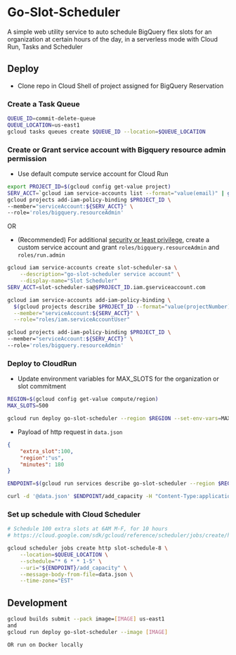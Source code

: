 # Go-Slot-Scheduler
A simple web utility service to auto schedule BigQuery flex slots for an organization at certain hours of the day, in a serverless mode with Cloud Run, Tasks and Scheduler 

## Deploy
* Clone repo in Cloud Shell of project assigned for BigQuery Reservation

### Create a Task Queue
``` bash
QUEUE_ID=commit-delete-queue
QUEUE_LOCATION=us-east1
gcloud tasks queues create $QUEUE_ID --location=$QUEUE_LOCATION
```

### Create or Grant service account with Bigquery resource admin permission
* Use default compute service account for Cloud Run
``` bash
export PROJECT_ID=$(gcloud config get-value project)
SERV_ACCT=`gcloud iam service-accounts list --format="value(email)" | grep compute@developer.gserviceaccount.com`
gcloud projects add-iam-policy-binding $PROJECT_ID \
--member="serviceAccount:${SERV_ACCT}" \
--role='roles/bigquery.resourceAdmin'
```
OR
* (Recommended) For additional [security or least privilege](https://cloud.google.com/run/docs/securing/service-identity#per-service-identity), create a custom service account and grant `roles/bigquery.resourceAdmin` and `roles/run.admin`

``` bash
gcloud iam service-accounts create slot-scheduler-sa \
    --description="go-slot-scheduler service account" \
    --display-name="Slot Scheduler"
SERV_ACCT=slot-scheduler-sa@$PROJECT_ID.iam.gserviceaccount.com

gcloud iam service-accounts add-iam-policy-binding \
  $(gcloud projects describe $PROJECT_ID --format="value(projectNumber)")-compute@developer.gserviceaccount.com \
  --member="serviceAccount:${SERV_ACCT}" \
  --role="roles/iam.serviceAccountUser"

gcloud projects add-iam-policy-binding $PROJECT_ID \
--member="serviceAccount:${SERV_ACCT}" \
--role='roles/bigquery.resourceAdmin'
```

### Deploy to CloudRun
* Update environment variables for MAX_SLOTS for the organization or slot commitment

```bash
REGION=$(gcloud config get-value compute/region)
MAX_SLOTS=500

gcloud run deploy go-slot-scheduler --region $REGION --set-env-vars=MAX_SLOTS=${MAX_SLOTS},QUEUE_ID=${QUEUE_ID},QUEUE_LOCATION=${QUEUE_LOCATION} --no-allow-unauthenticated --service-account=$SERV_ACCT --source .
```

* Payload of http request in `data.json`
``` json
{
    "extra_slot":100,
    "region":"us",
    "minutes": 180
}
```

```bash
ENDPOINT=$(gcloud run services describe go-slot-scheduler --region $REGION --format 'value(status.url)')

curl -d '@data.json' $ENDPOINT/add_capacity -H "Content-Type:application/json"
```

### Set up schedule with Cloud Scheduler
``` bash
# Schedule 100 extra slots at 6AM M-F, for 10 hours
# https://cloud.google.com/sdk/gcloud/reference/scheduler/jobs/create/http 

gcloud scheduler jobs create http slot-schedule-8 \
    --location=$QUEUE_LOCATION \
    --schedule="* 6 * * 1-5" \
    --uri="${ENDPOINT}/add_capacity" \
    --message-body-from-file=data.json \
    --time-zone="EST"
```

## Development

```bash
gcloud builds submit --pack image=[IMAGE] us-east1 
and 
gcloud run deploy go-slot-scheduler --image [IMAGE]

OR run on Docker locally
```